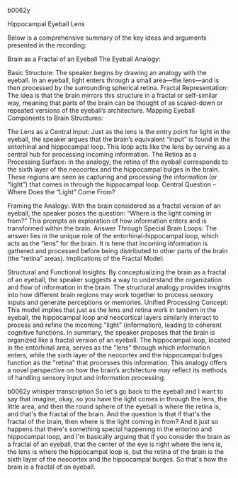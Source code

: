 b0062y

Hippocampal Eyeball Lens

Below is a comprehensive summary of the key ideas and arguments presented in the recording:

Brain as a Fractal of an Eyeball
The Eyeball Analogy:

Basic Structure:
The speaker begins by drawing an analogy with the eyeball. In an eyeball, light enters through a small area—the lens—and is then processed by the surrounding spherical retina.
Fractal Representation:
The idea is that the brain mirrors this structure in a fractal or self-similar way, meaning that parts of the brain can be thought of as scaled-down or repeated versions of the eyeball’s architecture.
Mapping Eyeball Components to Brain Structures:

The Lens as a Central Input:
Just as the lens is the entry point for light in the eyeball, the speaker argues that the brain’s equivalent “input” is found in the entorhinal and hippocampal loop. This loop acts like the lens by serving as a central hub for processing incoming information.
The Retina as a Processing Surface:
In the analogy, the retina of the eyeball corresponds to the sixth layer of the neocortex and the hippocampal bulges in the brain. These regions are seen as capturing and processing the information (or “light”) that comes in through the hippocampal loop.
Central Question – Where Does the “Light” Come From?

Framing the Analogy:
With the brain considered as a fractal version of an eyeball, the speaker poses the question: “Where is the light coming in from?” This prompts an exploration of how information enters and is transformed within the brain.
Answer Through Special Brain Loops:
The answer lies in the unique role of the entorhinal-hippocampal loop, which acts as the “lens” for the brain. It is here that incoming information is gathered and processed before being distributed to other parts of the brain (the “retina” areas).
Implications of the Fractal Model:

Structural and Functional Insights:
By conceptualizing the brain as a fractal of an eyeball, the speaker suggests a way to understand the organization and flow of information in the brain. The structural analogy provides insights into how different brain regions may work together to process sensory inputs and generate perceptions or memories.
Unified Processing Concept:
This model implies that just as the lens and retina work in tandem in the eyeball, the hippocampal loop and neocortical layers similarly interact to process and refine the incoming "light" (information), leading to coherent cognitive functions.
In summary, the speaker proposes that the brain is organized like a fractal version of an eyeball. The hippocampal loop, located in the entorhinal area, serves as the "lens" through which information enters, while the sixth layer of the neocortex and the hippocampal bulges function as the "retina" that processes this information. This analogy offers a novel perspective on how the brain’s architecture may reflect its methods of handling sensory input and information processing.

b0062y whisper transcription
So let's go back to the eyeball and I want to say that imagine, okay, so you have the
light comes in through the lens, the little area, and then the round sphere of the eyeball
is where the retina is, and that's the fractal of the brain.
And the question is that if that's the fractal of the brain, then where is the light coming
in from?
And it just so happens that there's something special happening in the entorino and hippocampal
loop, and I'm basically arguing that if you consider the brain as a fractal of an eyeball,
that the center of the eye is right where the lens is, the lens is where the hippocampal
loop is, but the retina of the brain is the sixth layer of the neocortex and the hippocampal
burges.
So that's how the brain is a fractal of an eyeball.